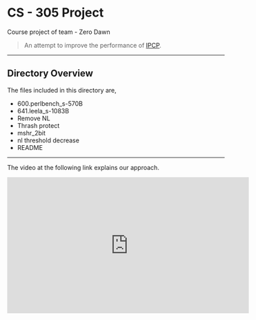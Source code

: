 # CS - 305 Project

Course project of team - Zero Dawn

> An attempt to improve the performance of [IPCP](https://www.cse.iitb.ac.in/~biswa/IPCP_ISCA20.pdf).

***

## Directory Overview
The files included in this directory are,

- 600.perlbench_s-570B
- 641.leela_s-1083B
- Remove NL
- Thrash protect
- mshr_2bit
- nl threshold decrease
- README


***

The video at the following link explains our approach.

<iframe width="560" height="315"
src="https://www.youtube.com/embed/MUQfKFzIOeU" 
frameborder="0" 
allow="accelerometer; autoplay; encrypted-media; gyroscope; picture-in-picture" 
allowfullscreen></iframe>

